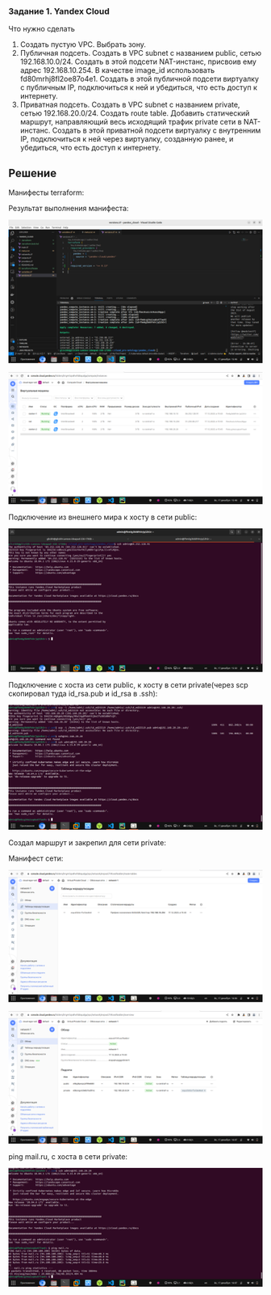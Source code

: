 ### Задание 1. Yandex Cloud

Что нужно сделать

1. Создать пустую VPC. Выбрать зону.
2. Публичная подсеть.
Создать в VPC subnet с названием public, сетью 192.168.10.0/24.
Создать в этой подсети NAT-инстанс, присвоив ему адрес 192.168.10.254. В качестве image_id использовать fd80mrhj8fl2oe87o4e1.
Создать в этой публичной подсети виртуалку с публичным IP, подключиться к ней и убедиться, что есть доступ к интернету.
3. Приватная подсеть.
Создать в VPC subnet с названием private, сетью 192.168.20.0/24.
Создать route table. Добавить статический маршрут, направляющий весь исходящий трафик private сети в NAT-инстанс.
Создать в этой приватной подсети виртуалку с внутренним IP, подключиться к ней через виртуалку, созданную ранее, и убедиться, что есть доступ к интернету.

## Решение

Манифесты terraform:

Результат выполнения манифеста:

![Скрин 1](./images/1.png)

![Скрин 2](./images/2.png)

Подключение из внешнего мира к хосту в сети public:

![Скрин 3](./images/3.png)

Подключение с хоста из сети public, к хосту в сети private(через scp скопировал туда id_rsa.pub и id_rsa в .ssh):

![Скрин 4](./images/4.png)

Создал маршрут и закрепил для сети private:

Манифест сети: 

![Скрин 5](./images/5.png)

![Скрин 6](./images/6.png)

ping mail.ru, с хоста в сети private:

![Скрин 7](./images/7.png)
